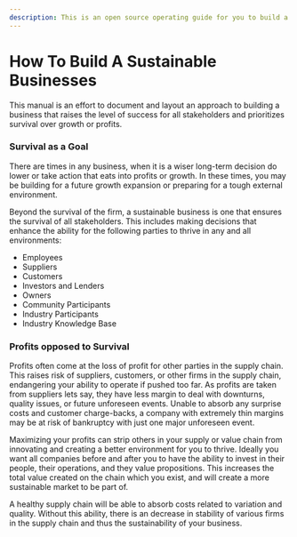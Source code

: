 ```yaml
---
description: This is an open source operating guide for you to build a lasting businesses.
---
```


# How To Build A Sustainable Businesses

This manual is an effort to document and layout an approach to building a business that raises the level of success for all stakeholders and prioritizes survival over growth or profits.

### Survival as a Goal

There are times in any business, when it is a wiser long-term decision do lower or take action that eats into profits or growth. In these times, you may be building for a future growth expansion or preparing for a tough external environment.

Beyond the survival of the firm, a sustainable business is one that ensures the survival of all stakeholders. This includes making decisions that enhance the ability for the following parties to thrive in any and all environments:

* Employees
* Suppliers
* Customers
* Investors and Lenders
* Owners
* Community Participants
* Industry Participants
* Industry Knowledge Base

### Profits opposed to Survival

Profits often come at the loss of profit for other parties in the supply chain. This raises risk of suppliers, customers, or other firms in the supply chain, endangering your ability to operate if pushed too far. As profits are taken from suppliers lets say, they have less margin to deal with downturns, quality issues, or future unforeseen events. Unable to absorb any surprise costs and customer charge-backs, a company with extremely thin margins may be at risk of bankruptcy with just one major unforeseen event.

Maximizing your profits can strip others in your supply or value chain from innovating and creating a better environment for you to thrive. Ideally you want all companies before and after you to have the ability to invest in their people, their operations, and they value propositions. This increases the total value created on the chain which you exist, and will create a more sustainable market to be part of.

A healthy supply chain will be able to absorb costs related to variation and quality. Without this ability, there is an decrease in stability of various firms in the supply chain and thus the sustainability of your business.

